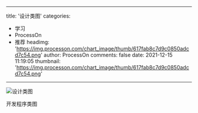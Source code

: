 
---
title: '设计类图'
categories: 
 - 学习
 - ProcessOn
 - 推荐
headimg: 'https://img.processon.com/chart_image/thumb/617fab8c7d9c0850adcd7c54.png'
author: ProcessOn
comments: false
date: 2021-12-15 11:19:05
thumbnail: 'https://img.processon.com/chart_image/thumb/617fab8c7d9c0850adcd7c54.png'
---

<div>   
<img class="thumb" alt="设计类图" src="https://img.processon.com/chart_image/thumb/617fab8c7d9c0850adcd7c54.png" referrerpolicy="no-referrer">
<p>开发程序类图</p>  
</div>
            